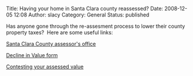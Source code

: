 Title: Having your home in Santa Clara county reassessed?
Date: 2008-12-05 12:08
Author: slacy
Category: General
Status: published

Has anyone gone through the re-assesment process to lower their county
property taxes?  Here are some useful links:

[Santa Clara County assessor's office](http://www.sccassessor.org)

[Decline in Value
form](http://eforms.sccgov.org/lfserver/DeclineInValueRequest)

[Contesting your assessed
value](http://www.sccassessor.org/portal/site/asr/agencyarticle?path=%252Fv7%252FAssessor%252C%2520Office%2520of%2520the%2520%2528ELO%2529&contentId=57a0bb3166b34010VgnVCMP2200049dc4a92____&cpsextcurrchannel=1)
